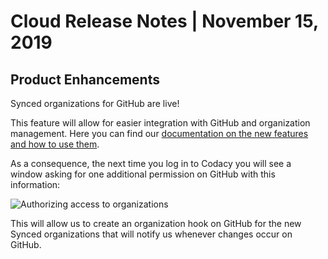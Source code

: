 # Cloud Release Notes | November 15, 2019

## Product Enhancements

Synced organizations for GitHub are live!

This feature will allow for easier integration with GitHub and organization management. Here you can find our [documentation on the new features and how to use them](../../organizations/what-are-synced-organizations.md).

As a consequence, the next time you log in to Codacy you will see a window asking for one additional permission on GitHub with this information:

![Authorizing access to organizations](images/Screen_Shot_2019-11-15_at_17.37.07.png)

This will allow us to create an organization hook on GitHub for the new Synced organizations that will notify us whenever changes occur on GitHub.
